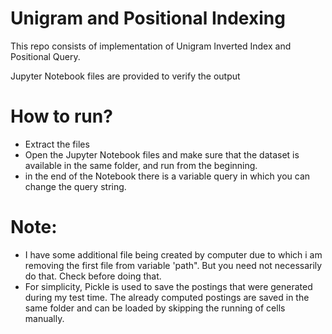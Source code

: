 # Unigram and Positional Indexing
This repo consists of implementation of Unigram Inverted Index and Positional Query.

Jupyter Notebook files are provided to verify the output

# How to run?
- Extract the files
- Open the Jupyter Notebook files and make sure that the dataset is available in the same folder, and run from the beginning.
- in the end of the Notebook there is a variable query in which you can change the query string.

# Note:
- I have some additional file being created by computer due to which i am removing the first file from variable 'path". But you need not necessarily do that. Check before doing that.
- For simplicity, Pickle is used to save the postings that were generated during my test time. The already computed postings are saved in the same folder and can be loaded by skipping the running of cells manually.
